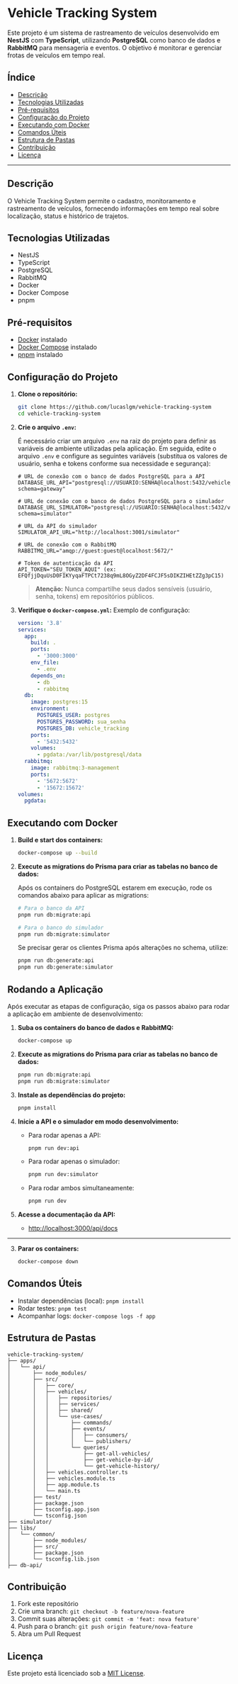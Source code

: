 # Vehicle Tracking System

Este projeto é um sistema de rastreamento de veículos desenvolvido em **NestJS** com **TypeScript**, utilizando **PostgreSQL** como banco de dados e **RabbitMQ** para mensageria e eventos. O objetivo é monitorar e gerenciar frotas de veículos em tempo real.

## Índice

- [Descrição](#descrição)
- [Tecnologias Utilizadas](#tecnologias-utilizadas)
- [Pré-requisitos](#pré-requisitos)
- [Configuração do Projeto](#configuração-do-projeto)
- [Executando com Docker](#executando-com-docker)
- [Comandos Úteis](#comandos-úteis)
- [Estrutura de Pastas](#estrutura-de-pastas)
- [Contribuição](#contribuição)
- [Licença](#licença)

---

## Descrição

O Vehicle Tracking System permite o cadastro, monitoramento e rastreamento de veículos, fornecendo informações em tempo real sobre localização, status e histórico de trajetos.

## Tecnologias Utilizadas

- NestJS
- TypeScript
- PostgreSQL
- RabbitMQ
- Docker
- Docker Compose
- pnpm

## Pré-requisitos

- [Docker](https://www.docker.com/get-started) instalado
- [Docker Compose](https://docs.docker.com/compose/install/) instalado
- [pnpm](https://pnpm.io/installation) instalado

## Configuração do Projeto

1. **Clone o repositório:**

   ```bash
   git clone https://github.com/lucaslgm/vehicle-tracking-system
   cd vehicle-tracking-system
   ```

2. **Crie o arquivo `.env`:**

   É necessário criar um arquivo `.env` na raiz do projeto para definir as variáveis de ambiente utilizadas pela aplicação.
   Em seguida, edite o arquivo `.env` e configure as seguintes variáveis (substitua os valores de usuário, senha e tokens conforme sua necessidade e segurança):

   ```
   # URL de conexão com o banco de dados PostgreSQL para a API
   DATABASE_URL_API="postgresql://USUARIO:SENHA@localhost:5432/vehicle_tracking?schema=gateway"

   # URL de conexão com o banco de dados PostgreSQL para o simulador
   DATABASE_URL_SIMULATOR="postgresql://USUARIO:SENHA@localhost:5432/vehicle_tracking?schema=simulator"

   # URL da API do simulador
   SIMULATOR_API_URL="http://localhost:3001/simulator"

   # URL de conexão com o RabbitMQ
   RABBITMQ_URL="amqp://guest:guest@localhost:5672/"

   # Token de autenticação da API
   API_TOKEN="SEU_TOKEN_AQUI" (ex: EFQfjjDquUsD0FIKYyqaFTPCt7238q9mL8OGyZ2DF4FCJF5sDIKZIHEtZZg3pC15)
   ```

   > **Atenção:** Nunca compartilhe seus dados sensíveis (usuário, senha, tokens) em repositórios públicos.

3. **Verifique o `docker-compose.yml`:**
   Exemplo de configuração:
   ```yaml
   version: '3.8'
   services:
     app:
       build: .
       ports:
         - '3000:3000'
       env_file:
         - .env
       depends_on:
         - db
         - rabbitmq
     db:
       image: postgres:15
       environment:
         POSTGRES_USER: postgres
         POSTGRES_PASSWORD: sua_senha
         POSTGRES_DB: vehicle_tracking
       ports:
         - '5432:5432'
       volumes:
         - pgdata:/var/lib/postgresql/data
     rabbitmq:
       image: rabbitmq:3-management
       ports:
         - '5672:5672'
         - '15672:15672'
   volumes:
     pgdata:
   ```

## Executando com Docker

1. **Build e start dos containers:**

   ```bash
   docker-compose up --build
   ```

2. **Execute as migrations do Prisma para criar as tabelas no banco de dados:**

   Após os containers do PostgreSQL estarem em execução, rode os comandos abaixo para aplicar as migrations:

   ```bash
   # Para o banco da API
   pnpm run db:migrate:api

   # Para o banco do simulador
   pnpm run db:migrate:simulator
   ```

   Se precisar gerar os clientes Prisma após alterações no schema, utilize:

   ```bash
   pnpm run db:generate:api
   pnpm run db:generate:simulator
   ```

## Rodando a Aplicação

Após executar as etapas de configuração, siga os passos abaixo para rodar a aplicação em ambiente de desenvolvimento:

1. **Suba os containers do banco de dados e RabbitMQ:**

   ```bash
   docker-compose up
   ```

2. **Execute as migrations do Prisma para criar as tabelas no banco de dados:**

   ```bash
   pnpm run db:migrate:api
   pnpm run db:migrate:simulator
   ```

3. **Instale as dependências do projeto:**

   ```bash
   pnpm install
   ```

4. **Inicie a API e o simulador em modo desenvolvimento:**
   - Para rodar apenas a API:
     ```bash
     pnpm run dev:api
     ```
   - Para rodar apenas o simulador:
     ```bash
     pnpm run dev:simulator
     ```
   - Para rodar ambos simultaneamente:
     ```bash
     pnpm run dev
     ```

5. **Acesse a documentação da API:**
   - [http://localhost:3000/api/docs](http://localhost:3000/api/docs)

---

3. **Parar os containers:**
   ```bash
   docker-compose down
   ```

## Comandos Úteis

- Instalar dependências (local): `pnpm install`
- Rodar testes: `pnpm test`
- Acompanhar logs: `docker-compose logs -f app`

## Estrutura de Pastas

```
vehicle-tracking-system/
├── apps/
│   └── api/
│       ├── node_modules/
│       ├── src/
│       │   ├── core/
│       │   ├── vehicles/
│       │   │   ├── repositories/
│       │   │   ├── services/
│       │   │   ├── shared/
│       │   │   └── use-cases/
│       │   │       ├── commands/
│       │   │       ├── events/
│       │   │       │   ├── consumers/
│       │   │       │   └── publishers/
│       │   │       └── queries/
│       │   │           ├── get-all-vehicles/
│       │   │           ├── get-vehicle-by-id/
│       │   │           └── get-vehicle-history/
│       │   ├── vehicles.controller.ts
│       │   ├── vehicles.module.ts
│       │   ├── app.module.ts
│       │   └── main.ts
│       ├── test/
│       ├── package.json
│       ├── tsconfig.app.json
│       └── tsconfig.json
├── simulator/
├── libs/
│   └── common/
│       ├── node_modules/
│       ├── src/
│       ├── package.json
│       └── tsconfig.lib.json
├── db-api/
```

## Contribuição

1. Fork este repositório
2. Crie uma branch: `git checkout -b feature/nova-feature`
3. Commit suas alterações: `git commit -m 'feat: nova feature'`
4. Push para o branch: `git push origin feature/nova-feature`
5. Abra um Pull Request

## Licença

Este projeto está licenciado sob a [MIT License](LICENSE).
